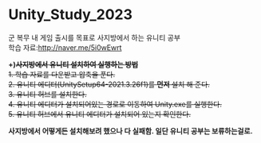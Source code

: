# Unity_Study_2023
 군 복무 내 게임 출시를 목표로 사지방에서 하는 유니티 공부   
 학습 자료:http://naver.me/5i0wEwrt
 
 <b>+)~~사지방에서 유니티 설치하여 실행하는 방법~~</b>   
 ~~1. 학습 자료를 다운받고 압축을 푼다.~~   
 ~~2. 유니티 에디터(UnitySetup64-2021.3.26f1)를 <b>먼저</b> 설치 해 준다.~~   
 ~~3. 유니티 허브를 설치한다.~~   
 ~~4. 유니티 에디터가 설치되어있는 경로로 이동하여 Unity.exe를 실행한다.~~   
 ~~5. 유니티 허브에서 유니티 에디터가 설치되어 있는지 확인한다.~~

<b>사지방에서 어떻게든 설치해보려 했으나 다 실패함. 일단 유니티 공부는 보류하는걸로.</b>
